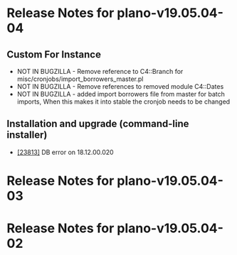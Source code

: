 
# Release Notes for plano-v19.05.04-04

## Custom For Instance

- NOT IN BUGZILLA - Remove reference to C4::Branch for misc/cronjobs/import_borrowers_master.pl
- NOT IN BUGZILLA - Remove references to removed module C4::Dates
- NOT IN BUGZILLA - added import borrowers file from master for batch imports, When this makes it into stable the cronjob needs to be changed

## Installation and upgrade (command-line installer)

- [[23813]](http://bugs.koha-community.org/bugzilla3/show_bug.cgi?id=23813) DB error on 18.12.00.020



# Release Notes for plano-v19.05.04-03



# Release Notes for plano-v19.05.04-02


